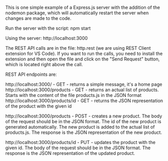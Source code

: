 This is one simple example of a Express.js server with the addition of the nodemon package, which will automatically restart the server when changes are made to the code.

Run the server with the script: npm start

Using the server: http://localhost:3000

The REST API calls are in the file: http.rest (we are using REST Client extension for VS Code). If you want to run the calls, you need to install the extension and then open the file and click on the "Send Request" button, which is located right above the call.

REST API endpoints are:

http://localhost:3000/ - GET - returns a simple message, it's a home page
http://localhost:3000/products - GET - returns an actual list of products. Starts with the content of the file products.js in the JSON format
http://localhost:3000/products/id - GET - returns the JSON representation of the product with the given id 

http://localhost:3000/products - POST - creates a new product. The body of the request should be in the JSON format. The id of the new product is generated automatically. The new product is added to the actual list of products.js. The response is the JSON representation of the new product.

http://localhost:3000/products/id - PUT - updates the product with the given id. The body of the request should be in the JSON format. The response is the JSON representation of the updated product.




